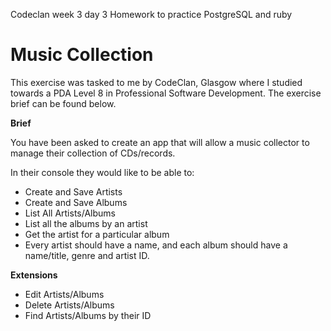 Codeclan week 3 day 3
Homework to practice PostgreSQL and ruby

# Music Collection

This exercise was tasked to me by CodeClan, Glasgow where I studied towards a PDA Level 8 in Professional Software Development. The exercise brief can be found below.

**Brief**

You have been asked to create an app that will allow a music collector to manage their collection of CDs/records.

In their console they would like to be able to:

- Create and Save Artists
- Create and Save Albums
- List All Artists/Albums
- List all the albums by an artist
- Get the artist for a particular album
- Every artist should have a name, and each album should have a name/title, genre and artist ID.

**Extensions**

- Edit Artists/Albums
- Delete Artists/Albums
- Find Artists/Albums by their ID
